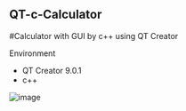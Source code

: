 ## QT-c-Calculator

#Calculator with GUI by c++ using QT Creator

Environment
* QT Creator 9.0.1
* c++

![image](https://user-images.githubusercontent.com/94898107/210046833-b93d3cb1-51f1-4198-b423-cdb268a71d60.png)

